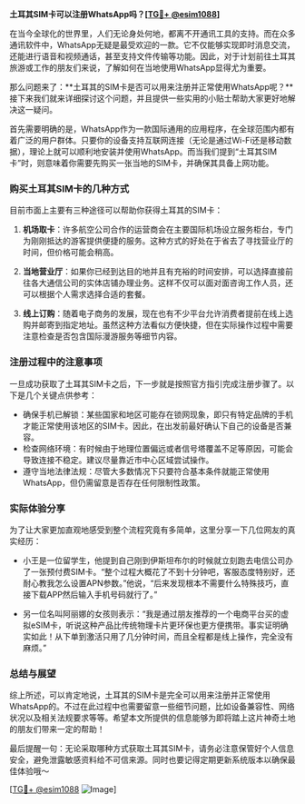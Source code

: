 **土耳其SIM卡可以注册WhatsApp吗？[[TG💪+ @esim1088](https://t.me/s/esim1088)]**

在当今全球化的世界里，人们无论身处何地，都离不开通讯工具的支持。而在众多通讯软件中，WhatsApp无疑是最受欢迎的一款。它不仅能够实现即时消息交流，还能进行语音和视频通话，甚至支持文件传输等功能。因此，对于计划前往土耳其旅游或工作的朋友们来说，了解如何在当地使用WhatsApp显得尤为重要。

那么问题来了：**土耳其的SIM卡是否可以用来注册并正常使用WhatsApp呢？**接下来我们就来详细探讨这个问题，并且提供一些实用的小贴士帮助大家更好地解决这一疑问。

首先需要明确的是，WhatsApp作为一款国际通用的应用程序，在全球范围内都有着广泛的用户群体。只要你的设备支持互联网连接（无论是通过Wi-Fi还是移动数据），理论上就可以顺利地安装并使用WhatsApp。而当我们提到“土耳其SIM卡”时，则意味着你需要先购买一张当地的SIM卡，并确保其具备上网功能。

### 购买土耳其SIM卡的几种方式

目前市面上主要有三种途径可以帮助你获得土耳其的SIM卡：

1. **机场取卡**：许多航空公司合作的运营商会在主要国际机场设立服务柜台，专门为刚刚抵达的游客提供便捷的服务。这种方式的好处在于省去了寻找营业厅的时间，但价格可能会稍高。
   
2. **当地营业厅**：如果你已经到达目的地并且有充裕的时间安排，可以选择直接前往各大通信公司的实体店铺办理业务。这样不仅可以面对面咨询工作人员，还可以根据个人需求选择合适的套餐。
   
3. **线上订购**：随着电子商务的发展，现在也有不少平台允许消费者提前在线上选购并邮寄到指定地址。虽然这种方法看似方便快捷，但在实际操作过程中需要注意检查是否包含国际漫游服务等细节内容。

### 注册过程中的注意事项

一旦成功获取了土耳其SIM卡之后，下一步就是按照官方指引完成注册步骤了。以下是几个关键点供参考：

- 确保手机已解锁：某些国家和地区可能存在锁网现象，即只有特定品牌的手机才能正常使用该地区的SIM卡。因此，在出发前最好确认下自己的设备是否兼容。
- 检查网络环境：有时候由于地理位置偏远或者信号塔覆盖不足等原因，可能会导致连接不稳定。建议尽量靠近市中心区域尝试操作。
- 遵守当地法律法规：尽管大多数情况下只要符合基本条件就能正常使用WhatsApp，但仍需留意是否存在任何限制性政策。

### 实际体验分享

为了让大家更加直观地感受到整个流程究竟有多简单，这里分享一下几位网友的真实经历：

- 小王是一位留学生，他提到自己刚到伊斯坦布尔的时候就立刻跑去电信公司办了一张预付费SIM卡。“整个过程大概花了不到十分钟吧，客服态度特别好，还耐心教我怎么设置APN参数。”他说，“后来发现根本不需要什么特殊技巧，直接下载APP然后输入手机号码就行了。”

- 另一位名叫阿丽娜的女孩则表示：“我是通过朋友推荐的一个电商平台买的虚拟eSIM卡，听说这种产品比传统物理卡片更环保也更方便携带。事实证明确实如此！从下单到激活只用了几分钟时间，而且全程都是线上操作，完全没有麻烦。”

### 总结与展望

综上所述，可以肯定地说，土耳其的SIM卡是完全可以用来注册并正常使用WhatsApp的。不过在此过程中也需要留意一些细节问题，比如设备兼容性、网络状况以及相关法规要求等等。希望本文所提供的信息能够为即将踏上这片神奇土地的朋友们带来一定的帮助！

最后提醒一句：无论采取哪种方式获取土耳其SIM卡，请务必注意保管好个人信息安全，避免泄露敏感资料给不可信来源。同时也要记得定期更新系统版本以确保最佳体验哦～

[[TG💪+ @esim1088](https://t.me/s/esim1088) ![Image](https://i.postimg.cc/4NQfJmqS/Snipaste-2025-05-13-00-14-12.png)]